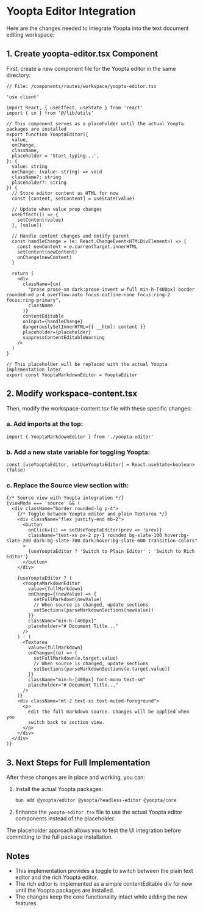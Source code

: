 # Yoopta Editor Integration

Here are the changes needed to integrate Yoopta into the text document editing workspace:

## 1. Create yoopta-editor.tsx Component

First, create a new component file for the Yoopta editor in the same directory:

```tsx
// File: /components/routes/workspace/yoopta-editor.tsx

'use client'

import React, { useEffect, useState } from 'react'
import { cn } from '@/lib/utils'

// This component serves as a placeholder until the actual Yoopta packages are installed
export function YooptaEditor({
  value,
  onChange,
  className,
  placeholder = 'Start typing...',
}: {
  value: string
  onChange: (value: string) => void
  className?: string
  placeholder?: string
}) {
  // Store editor content as HTML for now
  const [content, setContent] = useState(value)

  // Update when value prop changes
  useEffect(() => {
    setContent(value)
  }, [value])

  // Handle content changes and notify parent
  const handleChange = (e: React.ChangeEvent<HTMLDivElement>) => {
    const newContent = e.currentTarget.innerHTML
    setContent(newContent)
    onChange(newContent)
  }

  return (
    <div
      className={cn(
        "prose prose-sm dark:prose-invert w-full min-h-[400px] border rounded-md p-4 overflow-auto focus:outline-none focus:ring-2 focus:ring-primary",
        className
      )}
      contentEditable
      onInput={handleChange}
      dangerouslySetInnerHTML={{ __html: content }}
      placeholder={placeholder}
      suppressContentEditableWarning
    />
  )
}

// This placeholder will be replaced with the actual Yoopta implementation later
export const YooptaMarkdownEditor = YooptaEditor
```

## 2. Modify workspace-content.tsx

Then, modify the workspace-content.tsx file with these specific changes:

### a. Add imports at the top:

```tsx
import { YooptaMarkdownEditor } from './yoopta-editor'
```

### b. Add a new state variable for toggling Yoopta:

```tsx
const [useYooptaEditor, setUseYooptaEditor] = React.useState<boolean>(false)
```

### c. Replace the Source view section with:

```tsx
{/* Source view with Yoopta integration */}
{viewMode === 'source' && (
  <div className="border rounded-lg p-4">
    {/* Toggle between Yoopta editor and plain Textarea */}
    <div className="flex justify-end mb-2">
      <button 
        onClick={() => setUseYooptaEditor(prev => !prev)} 
        className="text-xs px-2 py-1 rounded bg-slate-100 hover:bg-slate-200 dark:bg-slate-700 dark:hover:bg-slate-600 transition-colors"
      >
        {useYooptaEditor ? 'Switch to Plain Editor' : 'Switch to Rich Editor'}
      </button>
    </div>
    
    {useYooptaEditor ? (
      <YooptaMarkdownEditor
        value={fullMarkdown}
        onChange={(newValue) => {
          setFullMarkdown(newValue)
          // When source is changed, update sections
          setSections(parseMarkdownSections(newValue))
        }}
        className="min-h-[400px]"
        placeholder="# Document Title..."
      />
    ) : (
      <Textarea
        value={fullMarkdown}
        onChange={(e) => {
          setFullMarkdown(e.target.value)
          // When source is changed, update sections
          setSections(parseMarkdownSections(e.target.value))
        }}
        className="min-h-[400px] font-mono text-sm"
        placeholder="# Document Title..."
      />
    )}
    <div className="mt-2 text-xs text-muted-foreground">
      <p>
        Edit the full markdown source. Changes will be applied when you
        switch back to section view.
      </p>
    </div>
  </div>
)}
```

## 3. Next Steps for Full Implementation

After these changes are in place and working, you can:

1. Install the actual Yoopta packages:
   ```bash
   bun add @yoopta/editor @yoopta/headless-editor @yoopta/core
   ```

2. Enhance the `yoopta-editor.tsx` file to use the actual Yoopta editor components instead of the placeholder.

The placeholder approach allows you to test the UI integration before committing to the full package installation.

## Notes

- This implementation provides a toggle to switch between the plain text editor and the rich Yoopta editor.
- The rich editor is implemented as a simple contentEditable div for now until the Yoopta packages are installed.
- The changes keep the core functionality intact while adding the new features.